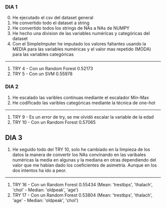 ### DIA 1

0. He ejecutado el csv del dataset general
1. He convertido todo el dataset a string
2. He convertido todos los strings de NAs a NAs de NUMPY
3. He hecho una division de las variables numéricas y categóricas del dataset
4. Con el SimpleImputer he imputado los valores faltantes usando la MEDIA para las variables numéricas y el valor mas repetido (MODA) para las variables categóricas
----------------------------------------------------------------------------------------------------
1. TRY 4 - Con un Random Forest 0.52173
2. TRY 5 - Con un SVM 0.55978 


### DIA 2

1. He escalado las varibles continuas mediante el escalador Min-Max
2. He codificado las varibles categóricas mediante la técnica de one-hot
----------------------------------------------------------------------------------------------------
1. TRY 9 - Es un error de try, se me olvidó escalar la variable de la edad
2. TRY 10 - Con un Random Forest 0.57065


## DIA 3

1. He seguido todo del TRY 10, solo he cambiado en la limpieza de los datos la manera de convertir los NAs convinando en las varibales numéricas la media en algunas y la mediana en otras dependiendo del valor que me habían dado los coeficientes de asimetría. Aunque en los dos intentos ha ido a peor.
----------------------------------------------------------------------------------------------------
1. TRY 16 - Con un Random Forest 0.55434    (Mean: 'trestbps', 'thalach', 'chol'   -   Median: 'oldpeak', 'age')
2. TRY 17 - Con un Random Forest 0.53804     (Mean: 'trestbps', 'thalach', 'age'   -   Median: 'oldpeak', 'chol')